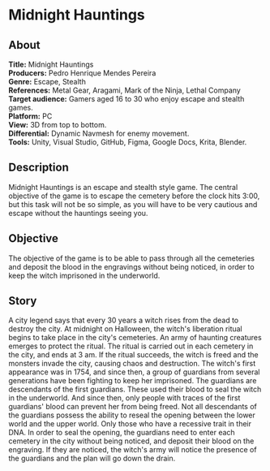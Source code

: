# Midnight Hauntings
## About
**Title:** Midnight Hauntings<br>
**Producers:** Pedro Henrique Mendes Pereira<br>
**Genre:** Escape, Stealth<br>
**References:** Metal Gear, Aragami, Mark of the Ninja, Lethal Company<br>
**Target audience:** Gamers aged 16 to 30 who enjoy escape and stealth games.<br>
**Platform:** PC<br>
**View:** 3D from top to bottom.<br>
**Differential:** Dynamic Navmesh for enemy movement.<br>
**Tools:** Unity, Visual Studio, GitHub, Figma, Google Docs, Krita, Blender.<br>

## Description
Midnight Hauntings is an escape and stealth style game. The central objective of the game is to escape the cemetery before the clock hits 3:00, but this task will not be so simple, as you will have to be very cautious and escape without the hauntings seeing you.

## Objective
The objective of the game is to be able to pass through all the cemeteries and deposit the blood in the engravings without being noticed, in order to keep the witch imprisoned in the underworld.

## Story
A city legend says that every 30 years a witch rises from the dead to destroy the city. At midnight on Halloween, the witch's liberation ritual begins to take place in the city's cemeteries. An army of haunting creatures emerges to protect the ritual. The ritual is carried out in each cemetery in the city, and ends at 3 am. If the ritual succeeds, the witch is freed and the monsters invade the city, causing chaos and destruction. The witch's first appearance was in 1754, and since then, a group of guardians from several generations have been fighting to keep her imprisoned. The guardians are descendants of the first guardians. These used their blood to seal the witch in the underworld. And since then, only people with traces of the first guardians' blood can prevent her from being freed. Not all descendants of the guardians possess the ability to reseal the opening between the lower world and the upper world. Only those who have a recessive trait in their DNA. In order to seal the opening, the guardians need to enter each cemetery in the city without being noticed, and deposit their blood on the engraving. If they are noticed, the witch's army will notice the presence of the guardians and the plan will go down the drain.
